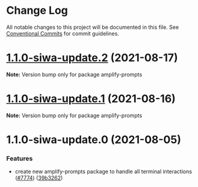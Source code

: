 # Change Log

All notable changes to this project will be documented in this file.
See [Conventional Commits](https://conventionalcommits.org) for commit guidelines.

# [1.1.0-siwa-update.2](https://github.com/aws-amplify/amplify-cli/compare/amplify-prompts@1.1.0-siwa-update.1...amplify-prompts@1.1.0-siwa-update.2) (2021-08-17)

**Note:** Version bump only for package amplify-prompts





# [1.1.0-siwa-update.1](https://github.com/aws-amplify/amplify-cli/compare/amplify-prompts@1.1.0-siwa-update.0...amplify-prompts@1.1.0-siwa-update.1) (2021-08-16)

**Note:** Version bump only for package amplify-prompts





# 1.1.0-siwa-update.0 (2021-08-05)


### Features

* create new amplify-prompts package to handle all terminal interactions ([#7774](https://github.com/aws-amplify/amplify-cli/issues/7774)) ([39b3262](https://github.com/aws-amplify/amplify-cli/commit/39b326202283f402f82d7e38a830acdc3845a8d7))
